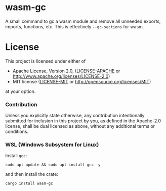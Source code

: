 # wasm-gc

A small command to gc a wasm module and remove all unneeded exports, imports,
functions, etc. This is effectively `--gc-sections` for wasm.

# License

This project is licensed under either of

 * Apache License, Version 2.0, ([LICENSE-APACHE](LICENSE-APACHE) or
   http://www.apache.org/licenses/LICENSE-2.0)
 * MIT license ([LICENSE-MIT](LICENSE-MIT) or
   http://opensource.org/licenses/MIT)

at your option.

### Contribution

Unless you explicitly state otherwise, any contribution intentionally submitted
for inclusion in this project by you, as defined in the Apache-2.0 license,
  shall be dual licensed as above, without any additional terms or conditions.

### WSL (Windows Subsystem for Linux)

Install `gcc`:

`sudo apt update && sudo apt install gcc -y`

and then install the crate:

`cargo install wasm-gc`
